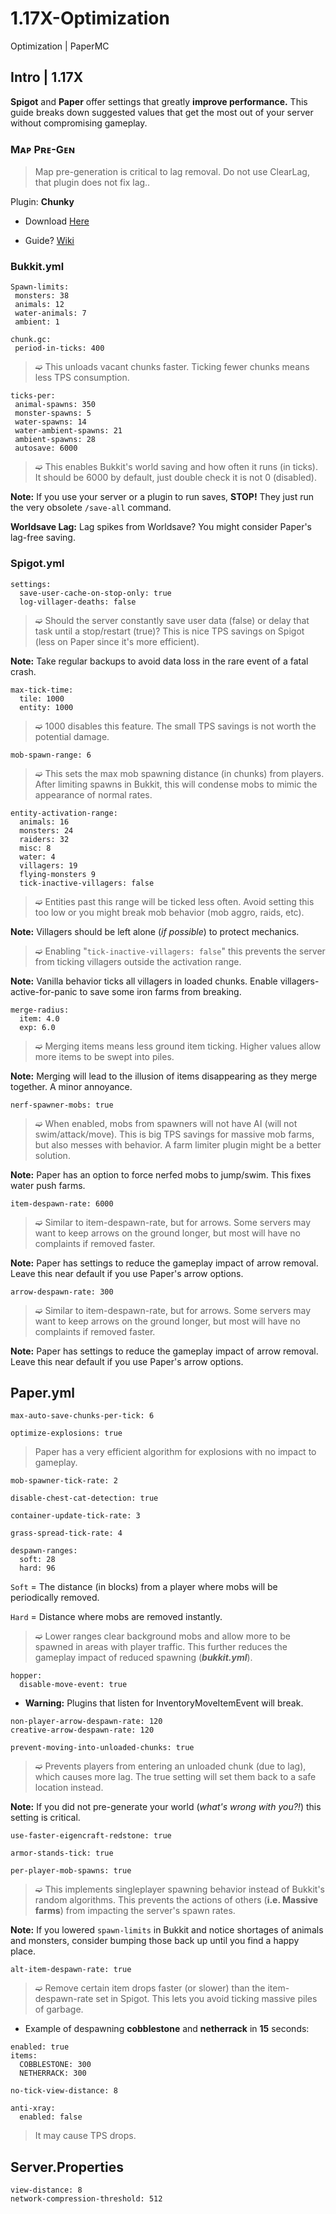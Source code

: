 # 1.17X-Optimization
Optimization | PaperMC

## Intro | 1.17X

**Spigot** and **Paper** offer settings that greatly **improve performance.** This guide breaks down suggested values that get the most out of your server without compromising gameplay.

### __Mᴀᴘ Pʀᴇ-Gᴇɴ__
> Map pre-generation is critical to lag removal. Do not use ClearLag, that plugin does not fix lag..

Plugin: **Chunky**

- Download [Here](https://www.spigotmc.org/resources/chunky.81534/)

- Guide? [Wiki](https://github.com/pop4959/Chunky/wiki)




### __Bukkit.yml__

```
Spawn-limits:
 monsters: 38
 animals: 12
 water-animals: 7
 ambient: 1
```
```
chunk.gc:
 period-in-ticks: 400
```
> ➫ This unloads vacant chunks faster. Ticking fewer chunks means less TPS consumption.

```
ticks-per:
 animal-spawns: 350
 monster-spawns: 5
 water-spawns: 14
 water-ambient-spawns: 21
 ambient-spawns: 28
 autosave: 6000
 ```
> ➫ This enables Bukkit's world saving and how often it runs (in ticks). It should be 6000 by default, just double check it is not 0 (disabled).

**Note:** If you use your server or a plugin to run saves, **STOP!** They just run the very obsolete `/save-all` command.

**Worldsave Lag:** Lag spikes from Worldsave? You might consider Paper's lag-free saving.


### __Spigot.yml__

```
settings:
  save-user-cache-on-stop-only: true
  log-villager-deaths: false
```
> ➫ Should the server constantly save user data (false) or delay that task until a stop/restart (true)? This is nice TPS savings on Spigot (less on Paper since it's more efficient).

**Note:** Take regular backups to avoid data loss in the rare event of a fatal crash.

```
max-tick-time:
  tile: 1000
  entity: 1000
```
> ➫ 1000 disables this feature. The small TPS savings is not worth the potential damage.

```
mob-spawn-range: 6
```
> ➫ This sets the max mob spawning distance (in chunks) from players. After limiting spawns in Bukkit, this will condense mobs to mimic the appearance of normal rates.

```
entity-activation-range:
  animals: 16
  monsters: 24
  raiders: 32
  misc: 8
  water: 4
  villagers: 19
  flying-monsters 9
  tick-inactive-villagers: false
```
> ➫ Entities past this range will be ticked less often. Avoid setting this too low or you might break mob behavior (mob aggro, raids, etc).

**Note:** Villagers should be left alone (*if possible*) to protect mechanics.

> ➫ Enabling "`tick-inactive-villagers: false`" this prevents the server from ticking villagers outside the activation range.

**Note:** Vanilla behavior ticks all villagers in loaded chunks. Enable villagers-active-for-panic to save some iron farms from breaking.

```
merge-radius:
  item: 4.0
  exp: 6.0
```
> ➫ Merging items means less ground item ticking. Higher values allow more items to be swept into piles.

**Note:** Merging will lead to the illusion of items disappearing as they merge together. A minor annoyance.

```
nerf-spawner-mobs: true
```
> ➫ When enabled, mobs from spawners will not have AI (will not swim/attack/move). This is big TPS savings for massive mob farms, but also messes with behavior. A farm limiter plugin might be a better solution.

**Note:** Paper has an option to force nerfed mobs to jump/swim. This fixes water push farms.

```
item-despawn-rate: 6000
```

> ➫ Similar to item-despawn-rate, but for arrows. Some servers may want to keep arrows on the ground longer, but most will have no complaints if removed faster.

**Note:** Paper has settings to reduce the gameplay impact of arrow removal. Leave this near default if you use Paper's arrow options.

```
arrow-despawn-rate: 300
```
> ➫ Similar to item-despawn-rate, but for arrows. Some servers may want to keep arrows on the ground longer, but most will have no complaints if removed faster.

**Note:** Paper has settings to reduce the gameplay impact of arrow removal. Leave this near default if you use Paper's arrow options.



## __Paper.yml__
```
max-auto-save-chunks-per-tick: 6
```

```
optimize-explosions: true
```
> Paper has a very efficient algorithm for explosions with no impact to gameplay.

```
mob-spawner-tick-rate: 2
```

```
disable-chest-cat-detection: true
```

```
container-update-tick-rate: 3
```

```
grass-spread-tick-rate: 4
```

```
despawn-ranges:
  soft: 28
  hard: 96
```

`Soft` = The distance (in blocks) from a player where mobs will be periodically removed.

`Hard` = Distance where mobs are removed instantly.

> ➫ Lower ranges clear background mobs and allow more to be spawned in areas with player traffic. This further reduces the gameplay impact of reduced spawning (***bukkit.yml***).

```
hopper:
  disable-move-event: true
```
- **Warning:** Plugins that listen for InventoryMoveItemEvent will break.

```
non-player-arrow-despawn-rate: 120
creative-arrow-despawn-rate: 120
```

```
prevent-moving-into-unloaded-chunks: true
```

> ➫ Prevents players from entering an unloaded chunk (due to lag), which causes more lag. The true setting will set them back to a safe location instead.

**Note:** If you did not pre-generate your world (*what's wrong with you?!*) this setting is critical.

```
use-faster-eigencraft-redstone: true
```

```
armor-stands-tick: true
```

```
per-player-mob-spawns: true
```
> ➫ This implements singleplayer spawning behavior instead of Bukkit's random algorithms. This prevents the actions of others (**i.e. Massive farms**) from impacting the server's spawn rates.

**Note:** If you lowered `spawn-limits` in Bukkit and notice shortages of animals and monsters, consider bumping those back up until you find a happy place.

```
alt-item-despawn-rate: true
```
> ➫ Remove certain item drops faster (or slower) than the item-despawn-rate set in Spigot. This lets you avoid ticking massive piles of garbage.

- Example of despawning **cobblestone** and **netherrack** in **15** seconds:
```
enabled: true
items:
  COBBLESTONE: 300
  NETHERRACK: 300
```

```
no-tick-view-distance: 8
```

```
anti-xray:
  enabled: false
```
> It may cause TPS drops.


## __Server.Properties__
```
view-distance: 8
network-compression-threshold: 512
```
